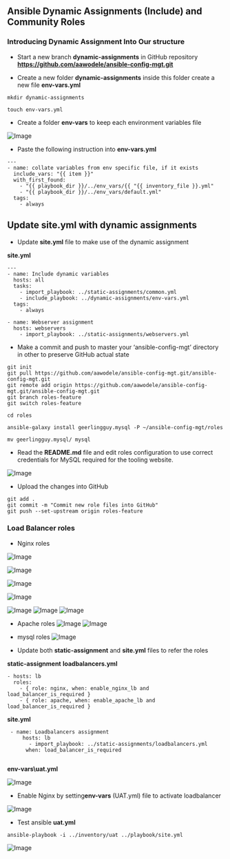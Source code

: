 ## Ansible Dynamic Assignments (Include) and Community Roles


### Introducing Dynamic Assignment Into Our structure

* Start a new branch **dynamic-assignments** in GitHub repository **https://github.com/aawodele/ansible-config-mgt.git**


* Create a new folder **dynamic-assignments** inside this folder create a new file **env-vars.yml**
```
mkdir dynamic-assignments

touch env-vars.yml
```
* Create a folder **env-vars** to keep each environment variables file




![Image](Images//prj-13-display.png)


* Paste the following instruction into **env-vars.yml**

```
---
- name: collate variables from env specific file, if it exists
  include_vars: "{{ item }}"
  with_first_found:
    - "{{ playbook_dir }}/../env_vars/{{ "{{ inventory_file }}.yml"
    - "{{ playbook_dir }}/../env_vars/default.yml"
  tags:
    - always

```

## Update site.yml with dynamic assignments

* Update **site.yml** file to make use of the dynamic assignment


**site.yml**
```
---
- name: Include dynamic variables 
  hosts: all
  tasks:
    - import_playbook: ../static-assignments/common.yml 
    - include_playbook: ../dynamic-assignments/env-vars.yml
  tags:
    - always

- name: Webserver assignment
  hosts: webservers
    - import_playbook: ../static-assignments/webservers.yml
```

* Make a commit and push to master your ‘ansible-config-mgt’ directory in other to preserve GitHub actual state

```
git init
git pull https://github.com/aawodele/ansible-config-mgt.git/ansible-config-mgt.git
git remote add origin https://github.com/aawodele/ansible-config-mgt.git/ansible-config-mgt.git
git branch roles-feature
git switch roles-feature
```

```
cd roles
```

```
ansible-galaxy install geerlingguy.mysql -P ~/ansible-config-mgt/roles
```

```
mv geerlingguy.mysql/ mysql
```
* Read the **README.md** file and edit roles configuration to use correct credentials for MySQL required for the tooling website.

![Image](Images//prj-13-readme.png)

*  Upload the changes into GitHub
```
git add .
git commit -m "Commit new role files into GitHub"
git push --set-upstream origin roles-feature
```

### Load Balancer roles

* Nginx roles

![Image](Images//prj-13-N-d-m.png)

![Image](Images//prj-13-N-m.m.png)

![Image](Images//prj-13-N-h.m.png)

![Image](Images//prj-13-N-task.m.png)

![Image](Images//prj-13-N-task-lb.png)
![Image](Images//prj-13-N-travis.png)
![Image](Images//prj-13-N-tem-lb.j2.png)

* Apache roles
![Image](Images//prj-13-apache-main.yml.png)
![Image](Images//prj-13-apache-main.yml2.png)



* mysql roles
![Image](Images//prj-13-mysql.main.png)


* Update both **static-assignment** and **site.yml** files to refer the roles

**static-assignment**
**loadbalancers.yml**

```
- hosts: lb
  roles:
    - { role: nginx, when: enable_nginx_lb and load_balancer_is_required }
    - { role: apache, when: enable_apache_lb and load_balancer_is_required }
  ```
  **site.yml**
  ```
   - name: Loadbalancers assignment
       hosts: lb
         - import_playbook: ../static-assignments/loadbalancers.yml
        when: load_balancer_is_required 
      
  ```
  **env-vars\uat.yml**

  ![Image](Images//prj-13-env.png)





* Enable Nginx by setting**env-vars** (UAT.yml) file to activate loadbalancer 

![Image](Images//prj-13-uat.yml.png)



* Test ansible **uat.yml**

```
ansible-playbook -i ../inventory/uat ../playbook/site.yml
```
![Image](Images//prj-13-final.png)